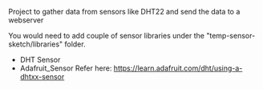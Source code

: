 Project to gather data from sensors like DHT22 and send the data to a webserver

You would need to add couple of sensor libraries under the "temp-sensor-sketch/libraries" folder. 
 * DHT Sensor
 * Adafruit_Sensor
Refer here: https://learn.adafruit.com/dht/using-a-dhtxx-sensor
